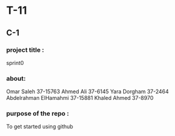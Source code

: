 # T-11

## C-1

### project title : 
  sprint0

### about:

  Omar Saleh            37-15763
  Ahmed Ali             37-6145
  Yara Dorgham          37-2464
  Abdelrahman ElHamahmi 37-15881
  Khaled Ahmed          37-8970


### purpose of the repo : 
  To get started using github

